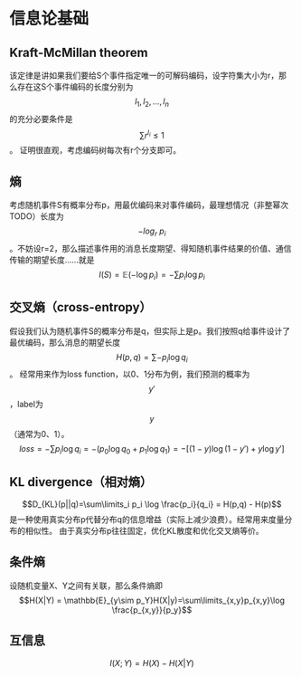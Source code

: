 # 信息论基础

## Kraft-McMillan theorem
该定律是讲如果我们要给S个事件指定唯一的可解码编码，设字符集大小为r，那么存在这S个事件编码的长度分别为$${l_1,l_2,...,l_n}$$的充分必要条件是$$\sum r^{l_i}\leq 1$$。
证明很直观，考虑编码树每次有r个分支即可。
## 熵
考虑随机事件S有概率分布p，用最优编码来对事件编码，最理想情况（非整幂次TODO）长度为$$-log_r \ p_i$$。不妨设r=2，那么描述事件用的消息长度期望、得知随机事件结果的价值、通信传输的期望长度……就是
$$I(S)=\mathbb{E}(-\log  p_i)=-\sum p_i\log p_i$$
## 交叉熵（cross-entropy）
假设我们认为随机事件S的概率分布是q，但实际上是p。我们按照q给事件设计了最优编码，那么消息的期望长度$$H(p,q)=\sum -p_i\log q_i$$。
经常用来作为loss function，以0、1分布为例，我们预测的概率为$$y'$$，label为$$y$$（通常为0、1）。
$$loss = -\sum p_i\log q_i = -(p_0\log q_0 + p_1\log q_1) = -[(1-y)\log (1-y') + y\log y']$$
## KL divergence（相对熵）
$$D_{KL}(p||q)=\sum\limits_i p_i \log \frac{p_i}{q_i} = H(p,q) - H(p)$$
是一种使用真实分布p代替分布q的信息增益（实际上减少浪费）。经常用来度量分布的相似性。
由于真实分布p往往固定，优化KL散度和优化交叉熵等价。
## 条件熵
设随机变量X、Y之间有关联，那么条件熵即$$H(X|Y) = \mathbb{E}_{y\sim p_Y}H(X|y)=\sum\limits_{x,y}p_{x,y}\log \frac{p_{x,y}}{p_y}$$
## 互信息
$$I(X;Y) = H(X) - H(X|Y)$$